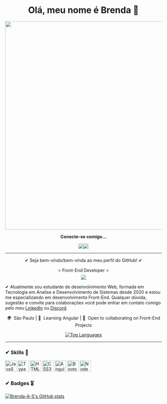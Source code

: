 # <h1 align="center"> Olá, meu nome é Brenda 🤍 </h1> 

<div align="center"><img src="https://64.media.tumblr.com/ed8745b30c1a1d7eb1935017c94d8dbf/tumblr_n9i8foLj941qc2xm1o1_500.gifv" width="668"/></div>


<p align= "center"> <b>Conecte-se comigo...</b> </p>

<div align="center"><a href="https://discord.com/users/Bre#5731" target="_blank" rel="noreferrer"><img src="https://user-images.githubusercontent.com/69852246/231045204-110de10d-e6c8-430c-bcd2-dfabfd9a9d8b.png"/></a><a href="https://www.linkedin.com/in/brenda-antunes-silva/" target="_blank" rel="noreferrer"><img src="https://user-images.githubusercontent.com/69852246/231045211-65e3421e-906e-42b4-a15f-a2f4d60b1ffd.png"/></a></div>

-----------------------------------------------------

<p align= "center">✔ Seja bem-vindo/bem-vinda ao meu perfil do GitHub! ✔</p>
 <div align="center">⭐ Front-End Developer ⭐</div>
<div align="center"><img src="https://user-images.githubusercontent.com/69852246/231012749-25c9df4e-bf21-4077-bcf6-d4bd5557190a.png" /> </div>

✔ Atualmente sou estudante de desenvolvimento Web, formada em Tecnologia em Analise e Desenvolvimento de Sistemas desde 2020 e estou me especializando em desenvolvimento Front-End. Qualquer dúvida, sugestão e convite para colaborações você pode entrar em contato comigo pelo meu [LinkedIn](https://www.linkedin.com/in/brenda-antunes-silva/) ou [Discord](https://discord.com/users/Bre#5731).

<p align= "center"> 🌍  São Paulo | 🧠  Learning Angular | 🤝  Open to collaborating on Front-End Projects </p>

<p align="center"><a href="https://github.com/Brenda-A-S"><img src="https://github-readme-stats.vercel.app/api/top-langs/?username=Brenda-A-S&langs_count=10&title_color=ffffff&text_color=ffffff&icon_color=ffffff&bg_color=0D1117&hide_border=true&locale=en&custom_title=Top%20%Languages" alt="Top Languages"  /></a></p>

--------------------------------

### ✔ Skills :art:

<p align="left">
<a href="https://developer.mozilla.org/en-US/docs/Web/JavaScript" target="_blank" rel="noreferrer"><img src="https://raw.githubusercontent.com/danielcranney/readme-generator/main/public/icons/skills/javascript-colored.svg" width="36" height="36" alt="JavaScript" /></a>
<a href="https://www.typescriptlang.org/" target="_blank" rel="noreferrer"><img src="https://raw.githubusercontent.com/danielcranney/readme-generator/main/public/icons/skills/typescript-colored.svg" width="36" height="36" alt="TypeScript" /></a>
<a href="https://developer.mozilla.org/en-US/docs/Glossary/HTML5" target="_blank" rel="noreferrer"><img src="https://raw.githubusercontent.com/danielcranney/readme-generator/main/public/icons/skills/html5-colored.svg" width="36" height="36" alt="HTML5" /></a>
<a href="https://www.w3.org/TR/CSS/#css" target="_blank" rel="noreferrer"><img src="https://raw.githubusercontent.com/danielcranney/readme-generator/main/public/icons/skills/css3-colored.svg" width="36" height="36" alt="CSS3" /></a>
<a href="https://angular.io/" target="_blank" rel="noreferrer"><img src="https://raw.githubusercontent.com/danielcranney/readme-generator/main/public/icons/skills/angularjs-colored.svg" width="36" height="36" alt="Angular" /></a>
<a href="https://getbootstrap.com/" target="_blank" rel="noreferrer"><img src="https://raw.githubusercontent.com/danielcranney/readme-generator/main/public/icons/skills/bootstrap-colored.svg" width="36" height="36" alt="Bootstrap" /></a>
<a href="https://nodejs.org/en/" target="_blank" rel="noreferrer"><img src="https://raw.githubusercontent.com/danielcranney/readme-generator/main/public/icons/skills/nodejs-colored.svg" width="36" height="36" alt="NodeJS" /></a>
</p>

### ✔ Badges 🎖

 <a href="http://www.github.com/Brenda-A-S"><img src="https://github-readme-stats.vercel.app/api?username=Brenda-A-S&hide_title=true&show_icons=true&hide=prs,issues,&title_color=ffffff&text_color=ffffff&icon_color=ffffff&bg_color=0D1117&hide_border=true&show_icons=true" alt="Brenda-A-S's GitHub stats"/></a>
 
